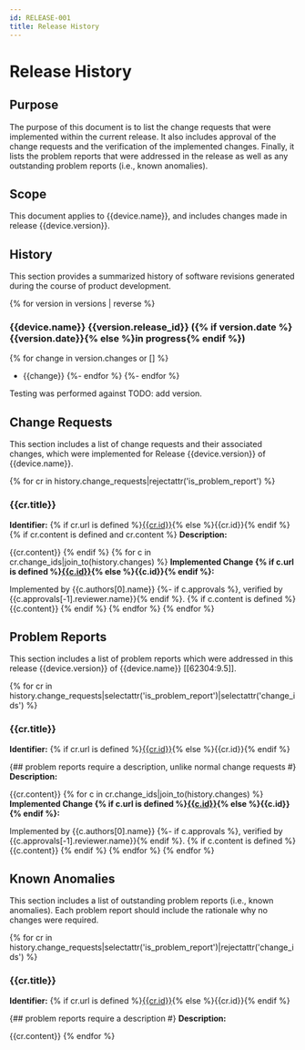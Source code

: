 ```yaml
---
id: RELEASE-001
title: Release History
---
```


# Release History

## Purpose

The purpose of this document is to list the change requests that were
implemented within the current release. It also includes approval of the change
requests and the verification of the implemented changes. Finally, it lists the
problem reports that were addressed in the release as well as any outstanding
problem reports (i.e., known anomalies).

## Scope

This document applies to {{device.name}}, and includes changes made in release
{{device.version}}.

## History

This section provides a summarized history of software revisions generated
during the course of product development.

{% for version in versions | reverse %}

### {{device.name}} {{version.release_id}} ({% if version.date %}{{version.date}}{% else %}in progress{% endif %})

{% for change in version.changes or [] %}

- {{change}}
  {%- endfor %}
  {%- endfor %}

Testing was performed against TODO: add version.

## Change Requests

This section includes a list of change requests and their associated changes,
which were implemented for Release {{device.version}} of {{device.name}}.

{% for cr in history.change_requests|rejectattr('is_problem_report') %}

### {{cr.title}}

**Identifier:** {% if cr.url is defined %}[{{cr.id}}]({{cr.url}}){% else %}{{cr.id}}{% endif %}
{% if cr.content is defined and cr.content %}
**Description:**

{{cr.content}}
{% endif %}
{% for c in cr.change_ids|join_to(history.changes) %}
**Implemented Change {% if c.url is defined %}[{{c.id}}]({{c.url}}){% else %}{{c.id}}{% endif %}:**

Implemented by {{c.authors[0].name}}
{%- if c.approvals %}, verified by {{c.approvals[-1].reviewer.name}}{% endif %}.
{% if c.content is defined %}
{{c.content}}
{% endif %}
{% endfor %}
{% endfor %}

## Problem Reports

This section includes a list of problem reports which were addressed in this
release {{device.version}} of {{device.name}} [[62304:9.5]].

{% for cr in history.change_requests|selectattr('is_problem_report')|selectattr('change_ids') %}

### {{cr.title}}

**Identifier:** {% if cr.url is defined %}[{{cr.id}}]({{cr.url}}){% else %}{{cr.id}}{% endif %}

{## problem reports require a description, unlike normal change requests #}
**Description:**

{{cr.content}}
{% for c in cr.change_ids|join_to(history.changes) %}
**Implemented Change {% if c.url is defined %}[{{c.id}}]({{c.url}}){% else %}{{c.id}}{% endif %}:**

Implemented by {{c.authors[0].name}}
{%- if c.approvals %}, verified by {{c.approvals[-1].reviewer.name}}{% endif %}.
{% if c.content is defined %}
{{c.content}}
{% endif %}
{% endfor %}
{% endfor %}

## Known Anomalies

This section includes a list of outstanding problem reports (i.e., known
anomalies). Each problem report should include the rationale why no changes
were required.

{% for cr in history.change_requests|selectattr('is_problem_report')|rejectattr('change_ids') %}

### {{cr.title}}

**Identifier:** {% if cr.url is defined %}[{{cr.id}}]({{cr.url}}){% else %}{{cr.id}}{% endif %}

{## problem reports require a description #}
**Description:**

{{cr.content}}
{% endfor %}

